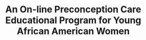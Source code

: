 ---
name: "An On-Line Preconception Care Educational Program"
title: "An On-line Preconception Care Educational Program for Young African American Women"
project: "Preconception Care"
event: "139th American Public Health Association Annual Meeting (abstract)"
authors:
- name: "Yinusa-Nyahkoon, L."
- name: "Cuoco, M."
- name: "Ring, L."
- name: "Bickmore, T."
- name: "Paasche-Paasche-Orlow, M."
- name: "Damus, K."
- name: "Jack, B."
year: 2011
resources:
- name: "pcc-apha-2011"
  src: "pcc-apha-2011.pdf"
external_url: null
draft: false
---